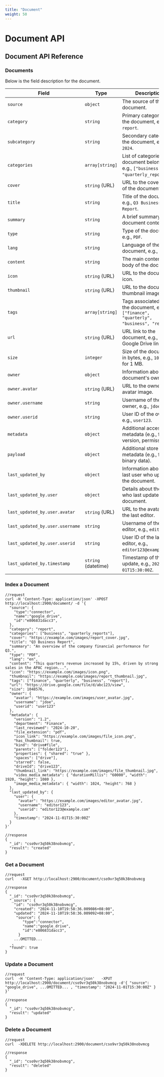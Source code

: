 ```yaml
---
title: "Document"
weight: 50
---
```


# Document API

## Document API Reference

### Documents

Below is the field description for the document.

| **Field**              | **Type**           | **Description**                                                                                     |
|-------------------------|--------------------|-----------------------------------------------------------------------------------------------------|
| `source`               | `object`          | The source of the document.                                                  |
| `category`             | `string`          | Primary category of the document, e.g., `report`.                                                  |
| `subcategory`          | `string`          | Secondary category of the document, e.g., `2024`.                                                  |
| `categories`           | `array[string]`   | List of categories the document belongs to, e.g., `["business", "quarterly_reports"]`.             |
| `cover`                | `string` (URL)    | URL to the cover image of the document.                                                            |
| `title`                | `string`          | Title of the document, e.g., `Q3 Business Report`.                                                 |
| `summary`              | `string`          | A brief summary of the document content.                                                           |
| `type`                 | `string`          | Type of the document, e.g., `PDF`.                                                                 |
| `lang`                 | `string`          | Language of the document, e.g., `en`.                                                              |
| `content`              | `string`          | The main content or body of the document.                                                          |
| `icon`                 | `string` (URL)    | URL to the document's icon.                                                                        |
| `thumbnail`            | `string` (URL)    | URL to the document's thumbnail image.                                                             |
| `tags`                 | `array[string]`   | Tags associated with the document, e.g., `["finance", "quarterly", "business", "report"]`.         |
| `url`                  | `string` (URL)    | URL link to the document, e.g., a Google Drive link.                                               |
| `size`                 | `integer`         | Size of the document in bytes, e.g., `1048576` for 1 MB.                                           |
| `owner`                | `object`          | Information about the document's owner.                                                           |
| `owner.avatar`         | `string` (URL)    | URL to the owner's avatar image.                                                                   |
| `owner.username`       | `string`          | Username of the owner, e.g., `jdoe`.                                                               |
| `owner.userid`         | `string`          | User ID of the owner, e.g., `user123`.                                                             |
| `metadata`             | `object`          | Additional accessible metadata (e.g., file version, permissions).                                    |
| `payload`              | `object`          | Additional store-only metadata (e.g., file binary data).                                             |
| `last_updated_by`      | `object`          | Information about the last user who updated the document.                                          |
| `last_updated_by.user` | `object`          | Details about the user who last updated the document.                                              |
| `last_updated_by.user.avatar` | `string` (URL) | URL to the avatar of the last editor.                                                              |
| `last_updated_by.user.username` | `string` | Username of the last editor, e.g., `editor123`.                                                    |
| `last_updated_by.user.userid` | `string`   | User ID of the last editor, e.g., `editor123@example.com`.                                          |
| `last_updated_by.timestamp` | `string` (datetime) | Timestamp of the last update, e.g., `2024-11-01T15:30:00Z`.                                       |


### Index a Document

```shell
//request
curl -H 'Content-Type: application/json' -XPOST http://localhost:2900/document/ -d '{
  "source": {
    "type":"connector",
    "name":"google_drive",
    "id":"e806831dacc3",
  },
  "category": "report",
  "categories": ["business", "quarterly_reports"],
  "cover": "https://example.com/images/report_cover.jpg",
  "title": "Q3 Business Report",
  "summary": "An overview of the company financial performance for Q3.",
  "type": "PDF",
  "lang": "en",
  "content": "This quarters revenue increased by 15%, driven by strong sales in the APAC region...",
  "icon": "https://example.com/images/icon.png",
  "thumbnail": "https://example.com/images/report_thumbnail.jpg",
  "tags": ["finance", "quarterly", "business", "report"],
  "url": "https://drive.google.com/file/d/abc123/view",
  "size": 1048576,
  "owner": {
    "avatar": "https://example.com/images/user_avatar.jpg",
    "username": "jdoe",
    "userid": "user123"
  },
  "metadata": {
    "version": "1.2",
    "department": "Finance",
    "last_reviewed": "2024-10-20",
    "file_extension": "pdf",
    "icon_link": "https://example.com/images/file_icon.png",
    "has_thumbnail": true,
    "kind": "drive#file",
    "parents": ["folder123"],
    "properties": { "shared": "true" },
    "spaces": ["drive"],
    "starred": false,
    "driveId": "drive123",
    "thumbnail_link": "https://example.com/images/file_thumbnail.jpg",
    "video_media_metadata": { "durationMillis": "60000", "width": 1920, "height": 1080 },
    "image_media_metadata": { "width": 1024, "height": 768 }
  },
  "last_updated_by": {
    "user": {
      "avatar": "https://example.com/images/editor_avatar.jpg",
      "username": "editor123",
      "userid": "editor123@example.com"
    },
    "timestamp": "2024-11-01T15:30:00Z"
  }
}'

//response
{
  "_id": "cso9vr3q50k38nobvmcg",
  "result": "created"
}
```

### Get a Document

```shell
//request
curl   -XGET http://localhost:2900/document/cso9vr3q50k38nobvmcg

//response
{
  "_id": "cso9vr3q50k38nobvmcg",
  "_source": {
    "id": "cso9vr3q50k38nobvmcg",
    "created": "2024-11-10T19:58:36.009086+08:00",
    "updated": "2024-11-10T19:58:36.009092+08:00",
     "source": {
        "type":"connector",
        "name":"google_drive",
        "id":"e806831dacc3",
      }
    ...OMITTED...
   ,
  "found": true
}
```

### Update a Document

```shell
//request
curl  -H 'Content-Type: application/json'   -XPUT http://localhost:2900/document/cso9vr3q50k38nobvmcg -d'{ "source": "google_drive", ...OMITTED... , "timestamp": "2024-11-01T15:30:00Z" } }'

//response
{
  "_id": "cso9vr3q50k38nobvmcg",
  "result": "updated"
}
```

### Delete a Document

```shell
//request
curl  -XDELETE http://localhost:2900/document/cso9vr3q50k38nobvmcg

//response
{
  "_id": "cso9vr3q50k38nobvmcg",
  "result": "deleted"
}
```